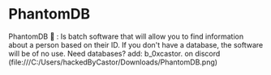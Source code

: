 # PhantomDB
PhantomDB 👻 : Is batch software that will allow you to find information about a person based on their ID. If you don't have a database, the software will be of no use. Need databases? add: b_0xcastor. on discord
(file:///C:/Users/hackedByCastor/Downloads/PhantomDB.png)
